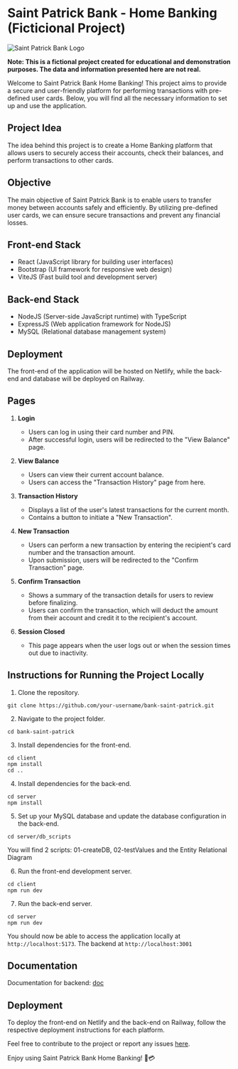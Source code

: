 # Saint Patrick Bank - Home Banking (Ficticional Project)

![Saint Patrick Bank Logo](https://github.com/kevin-anadon/bank_saintpatrick/blob/main/client/src/assets/resources/images/logo.png)

**Note: This is a fictional project created for educational and demonstration purposes. The data and information presented here are not real.**

Welcome to Saint Patrick Bank Home Banking! This project aims to provide a secure and user-friendly platform for performing transactions with pre-defined user cards. Below, you will find all the necessary information to set up and use the application.

## Project Idea

The idea behind this project is to create a Home Banking platform that allows users to securely access their accounts, check their balances, and perform transactions to other cards.

## Objective

The main objective of Saint Patrick Bank is to enable users to transfer money between accounts safely and efficiently. By utilizing pre-defined user cards, we can ensure secure transactions and prevent any financial losses.

## Front-end Stack

- React (JavaScript library for building user interfaces)
- Bootstrap (UI framework for responsive web design)
- ViteJS (Fast build tool and development server)

## Back-end Stack

- NodeJS (Server-side JavaScript runtime) with TypeScript
- ExpressJS (Web application framework for NodeJS)
- MySQL (Relational database management system)

## Deployment

The front-end of the application will be hosted on Netlify, while the back-end and database will be deployed on Railway.

## Pages

1. **Login**
   - Users can log in using their card number and PIN.
   - After successful login, users will be redirected to the "View Balance" page.

2. **View Balance**
   - Users can view their current account balance.
   - Users can access the "Transaction History" page from here.

3. **Transaction History**
   - Displays a list of the user's latest transactions for the current month.
   - Contains a button to initiate a "New Transaction".

4. **New Transaction**
   - Users can perform a new transaction by entering the recipient's card number and the transaction amount.
   - Upon submission, users will be redirected to the "Confirm Transaction" page.

5. **Confirm Transaction**
   - Shows a summary of the transaction details for users to review before finalizing.
   - Users can confirm the transaction, which will deduct the amount from their account and credit it to the recipient's account.

6. **Session Closed**
   - This page appears when the user logs out or when the session times out due to inactivity.

## Instructions for Running the Project Locally

1. Clone the repository.

```
git clone https://github.com/your-username/bank-saint-patrick.git
```

2. Navigate to the project folder.

```
cd bank-saint-patrick
```

3. Install dependencies for the front-end.

```
cd client
npm install
cd ..
```

4. Install dependencies for the back-end.

```
cd server
npm install
```

5. Set up your MySQL database and update the database configuration in the back-end.
```
cd server/db_scripts
```
You will find 2 scripts: 01-createDB, 02-testValues and the Entity Relational Diagram

6. Run the front-end development server.

```
cd client
npm run dev
```

7. Run the back-end server.

```
cd server
npm run dev
```

You should now be able to access the application locally at `http://localhost:5173`.
The backend at `http://localhost:3001`

## Documentation
Documentation for backend: [doc](https://documenter.getpostman.com/view/16602212/2s9XxyQtPN)

## Deployment

To deploy the front-end on Netlify and the back-end on Railway, follow the respective deployment instructions for each platform.

Feel free to contribute to the project or report any issues [here](https://github.com/kevin-anadon/bank_saintpatrick/issues).

Enjoy using Saint Patrick Bank Home Banking! 🏦💳
